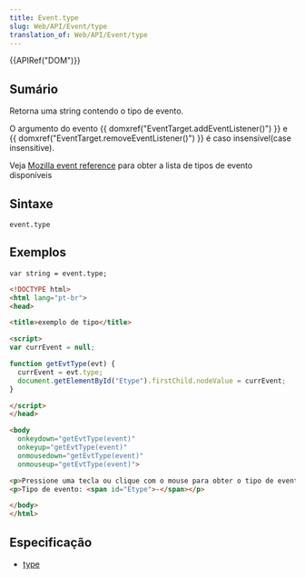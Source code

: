 ```yaml
---
title: Event.type
slug: Web/API/Event/type
translation_of: Web/API/Event/type
---
```

{{APIRef("DOM")}}

## Sumário

Retorna uma string contendo o tipo de evento.

O argumento do evento {{ domxref("EventTarget.addEventListener()") }} e {{ domxref("EventTarget.removeEventListener()") }} é caso insensível(case insensitive).

Veja [Mozilla event reference](/pt-BR/docs/Mozilla_event_reference) para obter a lista de tipos de evento disponíveis

## Sintaxe

```
event.type
```

## Exemplos

```
var string = event.type;
```

```html
<!DOCTYPE html>
<html lang="pt-br">
<head>

<title>exemplo de tipo</title>

<script>
var currEvent = null;

function getEvtType(evt) {
  currEvent = evt.type;
  document.getElementById("Etype").firstChild.nodeValue = currEvent;
}

</script>
</head>

<body
  onkeydown="getEvtType(event)"
  onkeyup="getEvtType(event)"
  onmousedown="getEvtType(event)"
  onmouseup="getEvtType(event)">

<p>Pressione uma tecla ou clique com o mouse para obter o tipo de evento.</p>
<p>Tipo de evento: <span id="Etype">-</span></p>

</body>
</html>
```

## Especificação

- [type](http://www.w3.org/TR/2000/REC-DOM-Level-2-Events-20001113/events.html#Events-Event-type)
